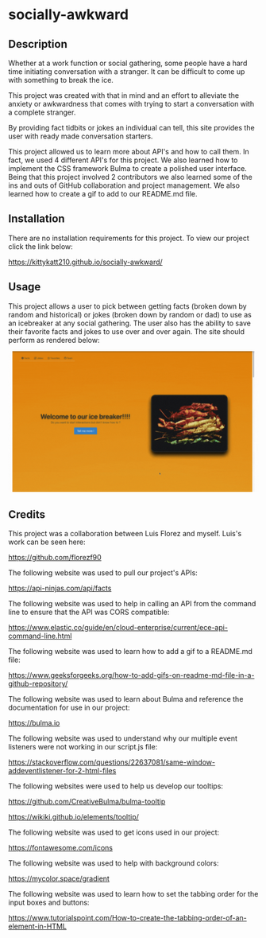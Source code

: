 # socially-awkward

## Description

Whether at a work function or social gathering, some people have a hard time initiating conversation with a stranger. It can be difficult to come up with something to break the ice. 

This project was created with that in mind and an effort to alleviate the anxiety or awkwardness that comes with trying to start a conversation with a complete stranger.  

By providing fact tidbits or jokes an individual can tell, this site provides the user with ready made conversation starters.

This project allowed us to learn more about API's and how to call them. In fact, we used 4 different API's for this project. We also learned how to implement the CSS framework Bulma to create a polished user interface. Being that this project involved 2 contributors we also learned some of the ins and outs of GitHub collaboration and project management. We also learned how to create a gif to add to our README.md file.

## Installation

There are no installation requirements for this project. To view our project click the link below:

https://kittykatt210.github.io/socially-awkward/

## Usage

This project allows a user to pick between getting facts (broken down by random and historical) or jokes (broken down by random or dad) to use as an icebreaker at any social gathering. The user also has the ability to save their favorite facts and jokes to use over and over again. The site should perform as rendered below:

![](./assets/images/siteDemo.gif)
## Credits
This project was a collaboration between Luis Florez and myself. Luis's work can be seen here:

https://github.com/florezf90

The following website was used to pull our project's APIs:

https://api-ninjas.com/api/facts

The following website was used to help in calling an API from the command line to ensure that the API was CORS compatible:

https://www.elastic.co/guide/en/cloud-enterprise/current/ece-api-command-line.html

The following website was used to learn how to add a gif to a README.md file:

https://www.geeksforgeeks.org/how-to-add-gifs-on-readme-md-file-in-a-github-repository/

The following website was used to learn about Bulma and reference the documentation for use in our project:

https://bulma.io

The following website was used to understand why our multiple event listeners were not working in our script.js file:

https://stackoverflow.com/questions/22637081/same-window-addeventlistener-for-2-html-files

The following websites were used to help us develop our tooltips:

https://github.com/CreativeBulma/bulma-tooltip

https://wikiki.github.io/elements/tooltip/

The following website was used to get icons used in our project:

https://fontawesome.com/icons

The following website was used to help with background colors:

https://mycolor.space/gradient

The following website was used to learn how to set the tabbing order for the input boxes and buttons:

https://www.tutorialspoint.com/How-to-create-the-tabbing-order-of-an-element-in-HTML
